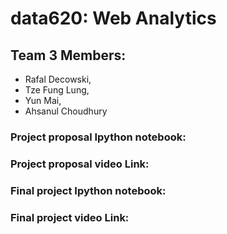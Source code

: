 # data620: Web Analytics
## Team 3 Members:
- Rafal Decowski, 
- Tze Fung Lung, 
- Yun Mai, 
- Ahsanul Choudhury

### Project proposal Ipython notebook:


### Project proposal video Link:


### Final project Ipython notebook:


### Final project video Link:

